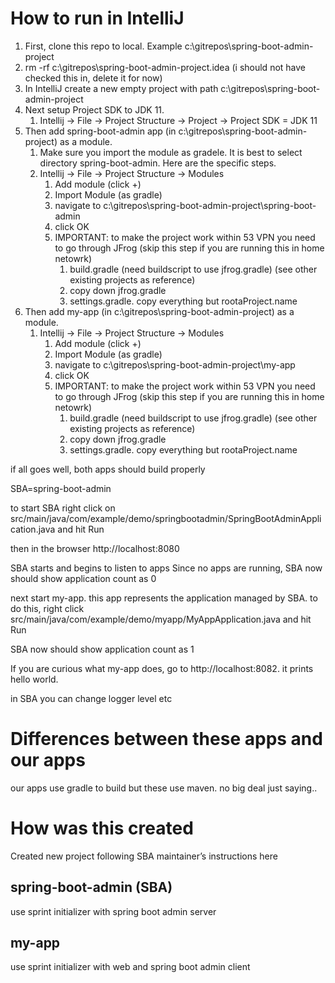 
How to run in IntelliJ
=======================

1. First, clone this repo to local. Example c:\gitrepos\spring-boot-admin-project
1. rm -rf c:\gitrepos\spring-boot-admin-project\.idea (i should not have checked this in, delete it for now)
1. In IntelliJ create a new empty project with path c:\gitrepos\spring-boot-admin-project
1. Next setup Project SDK to JDK 11. 
   1. Intellij -> File -> Project Structure -> Project -> Project SDK = JDK 11
1. Then add spring-boot-admin app (in c:\gitrepos\spring-boot-admin-project) as a module. 
   1. Make sure you import the module as gradele. It is best to select directory spring-boot-admin. Here are the specific steps.
   1. Intellij -> File -> Project Structure -> Modules
      1. Add module (click +)
      1. Import Module (as gradle)
      1. navigate to c:\gitrepos\spring-boot-admin-project\spring-boot-admin
      1. click OK
      1. IMPORTANT: to make the project work within 53 VPN you need to go through JFrog (skip this step if you are running this in home netowrk)
         1. build.gradle (need buildscript to use jfrog.gradle) (see other existing projects as reference)
         1. copy down jfrog.gradle
         1. settings.gradle. copy everything but rootaProject.name
1. Then add my-app (in c:\gitrepos\spring-boot-admin-project) as a module.
   1. Intellij -> File -> Project Structure -> Modules
      1. Add module (click +)
      1. Import Module (as gradle)
      1. navigate to c:\gitrepos\spring-boot-admin-project\my-app
      1. click OK
      1. IMPORTANT: to make the project work within 53 VPN you need to go through JFrog (skip this step if you are running this in home netowrk)
         1. build.gradle (need buildscript to use jfrog.gradle) (see other existing projects as reference)
         1. copy down jfrog.gradle
         1. settings.gradle. copy everything but rootaProject.name
   

if all goes well, both apps should build properly

SBA=spring-boot-admin

to start SBA right click on src/main/java/com/example/demo/springbootadmin/SpringBootAdminApplication.java and hit Run

then in the browser http://localhost:8080

SBA starts and begins to listen to apps
Since no apps are running, SBA now should show application count as 0

next start my-app. this app represents the application managed by SBA.
to do this, right click src/main/java/com/example/demo/myapp/MyAppApplication.java and hit Run

SBA now should show application count as 1

If you are curious what my-app does, go to http://localhost:8082. it prints hello world. 

in SBA you can change logger level etc




Differences between these apps and our apps
============================================
our apps use gradle to build but these use maven. no big deal just saying..


How was this created
====================
Created new project following SBA maintainer’s instructions here

## spring-boot-admin (SBA)
use sprint initializer with spring boot admin server

## my-app
use sprint initializer with web and spring boot admin client
